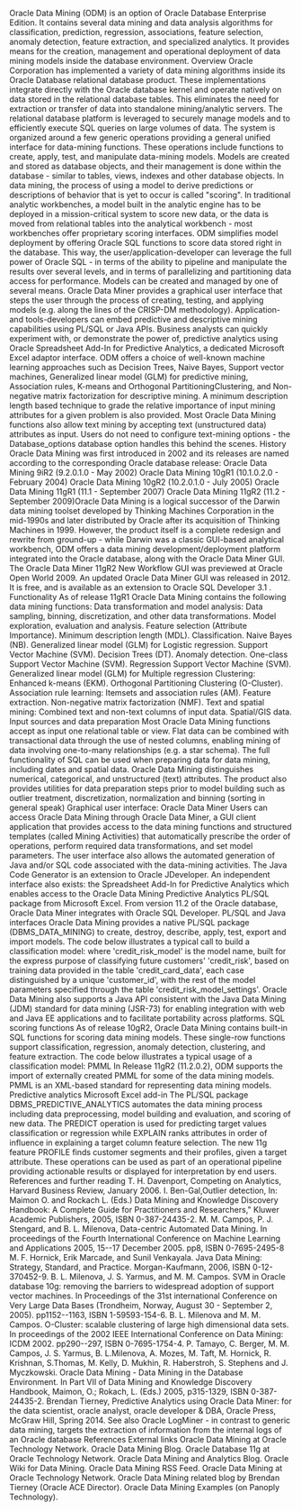 Oracle Data Mining (ODM) is an option of Oracle Database Enterprise
Edition. It contains several data mining and data analysis algorithms
for classification, prediction, regression, associations, feature
selection, anomaly detection, feature extraction, and specialized
analytics. It provides means for the creation, management and
operational deployment of data mining models inside the database
environment. Overview Oracle Corporation has implemented a variety of
data mining algorithms inside its Oracle Database relational database
product. These implementations integrate directly with the Oracle
database kernel and operate natively on data stored in the relational
database tables. This eliminates the need for extraction or transfer of
data into standalone mining/analytic servers. The relational database
platform is leveraged to securely manage models and to efficiently
execute SQL queries on large volumes of data. The system is organized
around a few generic operations providing a general unified interface
for data-mining functions. These operations include functions to create,
apply, test, and manipulate data-mining models. Models are created and
stored as database objects, and their management is done within the
database - similar to tables, views, indexes and other database objects.
In data mining, the process of using a model to derive predictions or
descriptions of behavior that is yet to occur is called \"scoring\". In
traditional analytic workbenches, a model built in the analytic engine
has to be deployed in a mission-critical system to score new data, or
the data is moved from relational tables into the analytical workbench -
most workbenches offer proprietary scoring interfaces. ODM simplifies
model deployment by offering Oracle SQL functions to score data stored
right in the database. This way, the user/application-developer can
leverage the full power of Oracle SQL - in terms of the ability to
pipeline and manipulate the results over several levels, and in terms of
parallelizing and partitioning data access for performance. Models can
be created and managed by one of several means. Oracle Data Miner
provides a graphical user interface that steps the user through the
process of creating, testing, and applying models (e.g. along the lines
of the CRISP-DM methodology). Application- and tools-developers can
embed predictive and descriptive mining capabilities using PL/SQL or
Java APIs. Business analysts can quickly experiment with, or demonstrate
the power of, predictive analytics using Oracle Spreadsheet Add-In for
Predictive Analytics, a dedicated Microsoft Excel adaptor interface. ODM
offers a choice of well-known machine learning approaches such as
Decision Trees, Naive Bayes, Support vector machines, Generalized linear
model (GLM) for predictive mining, Association rules, K-means and
Orthogonal PartitioningClustering, and Non-negative matrix factorization
for descriptive mining. A minimum description length based technique to
grade the relative importance of input mining attributes for a given
problem is also provided. Most Oracle Data Mining functions also allow
text mining by accepting text (unstructured data) attributes as input.
Users do not need to configure text-mining options - the
Database_options database option handles this behind the scenes. History
Oracle Data Mining was first introduced in 2002 and its releases are
named according to the corresponding Oracle database release: Oracle
Data Mining 9iR2 (9.2.0.1.0 - May 2002) Oracle Data Mining 10gR1
(10.1.0.2.0 - February 2004) Oracle Data Mining 10gR2 (10.2.0.1.0 - July
2005) Oracle Data Mining 11gR1 (11.1 - September 2007) Oracle Data
Mining 11gR2 (11.2 - September 2009)Oracle Data Mining is a logical
successor of the Darwin data mining toolset developed by Thinking
Machines Corporation in the mid-1990s and later distributed by Oracle
after its acquisition of Thinking Machines in 1999. However, the product
itself is a complete redesign and rewrite from ground-up - while Darwin
was a classic GUI-based analytical workbench, ODM offers a data mining
development/deployment platform integrated into the Oracle database,
along with the Oracle Data Miner GUI. The Oracle Data Miner 11gR2 New
Workflow GUI was previewed at Oracle Open World 2009. An updated Oracle
Data Miner GUI was released in 2012. It is free, and is available as an
extension to Oracle SQL Developer 3.1 . Functionality As of release
11gR1 Oracle Data Mining contains the following data mining functions:
Data transformation and model analysis: Data sampling, binning,
discretization, and other data transformations. Model exploration,
evaluation and analysis. Feature selection (Attribute Importance).
Minimum description length (MDL). Classification. Naive Bayes (NB).
Generalized linear model (GLM) for Logistic regression. Support Vector
Machine (SVM). Decision Trees (DT). Anomaly detection. One-class Support
Vector Machine (SVM). Regression Support Vector Machine (SVM).
Generalized linear model (GLM) for Multiple regression Clustering:
Enhanced k-means (EKM). Orthogonal Partitioning Clustering (O-Cluster).
Association rule learning: Itemsets and association rules (AM). Feature
extraction. Non-negative matrix factorization (NMF). Text and spatial
mining: Combined text and non-text columns of input data. Spatial/GIS
data. Input sources and data preparation Most Oracle Data Mining
functions accept as input one relational table or view. Flat data can be
combined with transactional data through the use of nested columns,
enabling mining of data involving one-to-many relationships (e.g. a star
schema). The full functionality of SQL can be used when preparing data
for data mining, including dates and spatial data. Oracle Data Mining
distinguishes numerical, categorical, and unstructured (text)
attributes. The product also provides utilities for data preparation
steps prior to model building such as outlier treatment, discretization,
normalization and binning (sorting in general speak) Graphical user
interface: Oracle Data Miner Users can access Oracle Data Mining through
Oracle Data Miner, a GUI client application that provides access to the
data mining functions and structured templates (called Mining
Activities) that automatically prescribe the order of operations,
perform required data transformations, and set model parameters. The
user interface also allows the automated generation of Java and/or SQL
code associated with the data-mining activities. The Java Code Generator
is an extension to Oracle JDeveloper. An independent interface also
exists: the Spreadsheet Add-In for Predictive Analytics which enables
access to the Oracle Data Mining Predictive Analytics PL/SQL package
from Microsoft Excel. From version 11.2 of the Oracle database, Oracle
Data Miner integrates with Oracle SQL Developer. PL/SQL and Java
interfaces Oracle Data Mining provides a native PL/SQL package
(DBMS_DATA_MINING) to create, destroy, describe, apply, test, export and
import models. The code below illustrates a typical call to build a
classification model: where \'credit_risk_model\' is the model name,
built for the express purpose of classifying future customers\'
\'credit_risk\', based on training data provided in the table
\'credit_card_data\', each case distinguished by a unique
\'customer_id\', with the rest of the model parameters specified through
the table \'credit_risk_model_settings\'. Oracle Data Mining also
supports a Java API consistent with the Java Data Mining (JDM) standard
for data mining (JSR-73) for enabling integration with web and Java EE
applications and to facilitate portability across platforms. SQL scoring
functions As of release 10gR2, Oracle Data Mining contains built-in SQL
functions for scoring data mining models. These single-row functions
support classification, regression, anomaly detection, clustering, and
feature extraction. The code below illustrates a typical usage of a
classification model: PMML In Release 11gR2 (11.2.0.2), ODM supports the
import of externally created PMML for some of the data mining models.
PMML is an XML-based standard for representing data mining models.
Predictive analytics Microsoft Excel add-in The PL/SQL package
DBMS_PREDICTIVE_ANALYTICS automates the data mining process including
data preprocessing, model building and evaluation, and scoring of new
data. The PREDICT operation is used for predicting target values
classification or regression while EXPLAIN ranks attributes in order of
influence in explaining a target column feature selection. The new 11g
feature PROFILE finds customer segments and their profiles, given a
target attribute. These operations can be used as part of an operational
pipeline providing actionable results or displayed for interpretation by
end users. References and further reading T. H. Davenport, Competing on
Analytics, Harvard Business Review, January 2006. I. Ben-Gal,Outlier
detection, In: Maimon O. and Rockach L. (Eds.) Data Mining and Knowledge
Discovery Handbook: A Complete Guide for Practitioners and
Researchers,\" Kluwer Academic Publishers, 2005, ISBN 0-387-24435-2. M.
M. Campos, P. J. Stengard, and B. L. Milenova, Data-centric Automated
Data Mining. In proceedings of the Fourth International Conference on
Machine Learning and Applications 2005, 15--17 December 2005. pp8, ISBN
0-7695-2495-8 M. F. Hornick, Erik Marcade, and Sunil Venkayala. Java
Data Mining: Strategy, Standard, and Practice. Morgan-Kaufmann, 2006,
ISBN 0-12-370452-9. B. L. Milenova, J. S. Yarmus, and M. M. Campos. SVM
in Oracle database 10g: removing the barriers to widespread adoption of
support vector machines. In Proceedings of the 31st international
Conference on Very Large Data Bases (Trondheim, Norway, August 30 -
September 2, 2005). pp1152--1163, ISBN 1-59593-154-6. B. L. Milenova and
M. M. Campos. O-Cluster: scalable clustering of large high dimensional
data sets. In proceedings of the 2002 IEEE International Conference on
Data Mining: ICDM 2002. pp290--297, ISBN 0-7695-1754-4. P. Tamayo, C.
Berger, M. M. Campos, J. S. Yarmus, B. L.Milenova, A. Mozes, M. Taft, M.
Hornick, R. Krishnan, S.Thomas, M. Kelly, D. Mukhin, R. Haberstroh, S.
Stephens and J. Myczkowski. Oracle Data Mining - Data Mining in the
Database Environment. In Part VII of Data Mining and Knowledge Discovery
Handbook, Maimon, O.; Rokach, L. (Eds.) 2005, p315-1329, ISBN
0-387-24435-2. Brendan Tierney, Predictive Analytics using Oracle Data
Miner: for the data scientist, oracle analyst, oracle developer & DBA,
Oracle Press, McGraw Hill, Spring 2014. See also Oracle LogMiner - in
contrast to generic data mining, targets the extraction of information
from the internal logs of an Oracle database References External links
Oracle Data Mining at Oracle Technology Network. Oracle Data Mining
Blog. Oracle Database 11g at Oracle Technology Network. Oracle Data
Mining and Analytics Blog. Oracle Wiki for Data Mining. Oracle Data
Mining RSS Feed. Oracle Data Mining at Oracle Technology Network. Oracle
Data Mining related blog by Brendan Tierney (Oracle ACE Director).
Oracle Data Mining Examples (on Panoply Technology).
